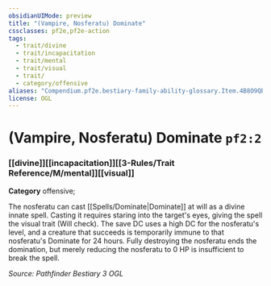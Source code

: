 ```yaml
---
obsidianUIMode: preview
title: "(Vampire, Nosferatu) Dominate"
cssclasses: pf2e,pf2e-action
tags:
  - trait/divine
  - trait/incapacitation
  - trait/mental
  - trait/visual
  - trait/
  - category/offensive
aliases: "Compendium.pf2e.bestiary-family-ability-glossary.Item.4B8O9QBJuDhJkVcz"
license: OGL
---
```

# (Vampire, Nosferatu) Dominate `pf2:2`

### [[divine]][[incapacitation]][[3-Rules/Trait Reference/M/mental]][[visual]]

**Category** offensive; 




The nosferatu can cast [[Spells/Dominate|Dominate]] at will as a divine innate spell. Casting it requires staring into the target's eyes, giving the spell the visual trait (Will check). The save DC uses a high DC for the nosferatu's level, and a creature that succeeds is temporarily immune to that nosferatu's Dominate for 24 hours. Fully destroying the nosferatu ends the domination, but merely reducing the nosferatu to 0 HP is insufficient to break the spell.

*Source: Pathfinder Bestiary 3*
*OGL*